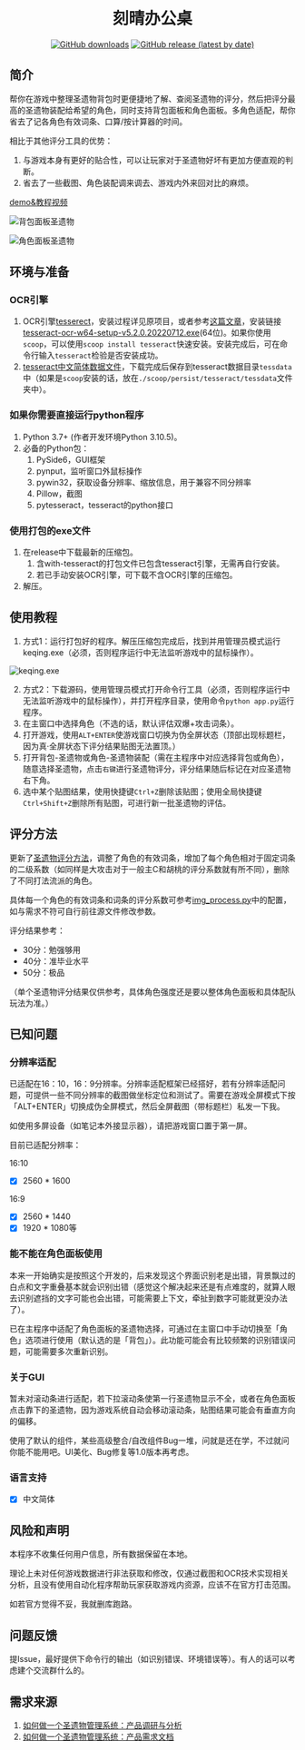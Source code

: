 <div align='center'>

# 刻晴办公桌

[![GitHub downloads](https://img.shields.io/github/downloads/SkeathyTomas/genshin_artifact_auxiliary/total?style=flat-square)](https://github.com/SkeathyTomas/genshin_artifact_auxiliary/releases)
[![GitHub release (latest by date)](https://img.shields.io/github/downloads/SkeathyTomas/genshin_artifact_auxiliary/latest/total?style=flat-square)](https://github.com/SkeathyTomas/genshin_artifact_auxiliary/releases/latest)

</div>

## 简介

帮你在游戏中整理圣遗物背包时更便捷地了解、查阅圣遗物的评分，然后把评分最高的圣遗物装配给希望的角色，同时支持背包面板和角色面板。多角色适配，帮你省去了记各角色有效词条、口算/按计算器的时间。

相比于其他评分工具的优势：

1. 与游戏本身有更好的贴合性，可以让玩家对于圣遗物好坏有更加方便直观的判断。
2. 省去了一些截图、角色装配调来调去、游戏内外来回对比的麻烦。

[demo&教程视频](https://www.bilibili.com/video/BV1sg411Q7bL/)

![背包面板圣遗物](https://raw.githubusercontent.com/SkeathyTomas/img/main/img/20220920001828.png)

![角色面板圣遗物](https://raw.githubusercontent.com/SkeathyTomas/img/main/img/20220810004718.png)

## 环境与准备

### OCR引擎

1. OCR引擎[tesserect](https://github.com/tesseract-ocr/tesseract)，安装过程详见原项目，或者参考[这篇文章](https://www.jianshu.com/p/f7cb0b3f337a)，安装链接[tesseract-ocr-w64-setup-v5.2.0.20220712.exe](https://digi.bib.uni-mannheim.de/tesseract/tesseract-ocr-w64-setup-v5.2.0.20220712.exe)(64位)。如果你使用`scoop`，可以使用`scoop install tesseract`快速安装。安装完成后，可在命令行输入`tesseract`检验是否安装成功。
2. [tesseract中文简体数据文件](https://github.com/tesseract-ocr/tessdata/blob/main/chi_sim.traineddata)，下载完成后保存到tesseract数据目录`tessdata`中（如果是`scoop`安装的话，放在`./scoop/persist/tesseract/tessdata`文件夹中）。

### 如果你需要直接运行python程序

1. Python 3.7+ (作者开发环境Python 3.10.5)。
2. 必备的Python包：
   1. PySide6，GUI框架
   2. pynput，监听窗口外鼠标操作
   3. pywin32，获取设备分辨率、缩放信息，用于兼容不同分辨率
   4. Pillow，截图
   5. pytesseract，tesseract的python接口

### 使用打包的exe文件

1. 在release中下载最新的压缩包。
   1. 含with-tesseract的打包文件已包含tesseract引擎，无需再自行安装。
   2. 若已手动安装OCR引擎，可下载不含OCR引擎的压缩包。
2. 解压。

## 使用教程

1. 方式1：运行打包好的程序。解压压缩包完成后，找到并用管理员模式运行keqing.exe（必须，否则程序运行中无法监听游戏中的鼠标操作）。

![keqing.exe](https://raw.githubusercontent.com/SkeathyTomas/img/main/img/20220805144258.png)

2. 方式2：下载源码，使用管理员模式打开命令行工具（必须，否则程序运行中无法监听游戏中的鼠标操作），并打开程序目录，使用命令`python app.py`运行程序。
3. 在主窗口中选择角色（不选的话，默认评估双爆+攻击词条）。
4. 打开游戏，使用`ALT+ENTER`使游戏窗口切换为伪全屏状态（顶部出现标题栏，因为真·全屏状态下评分结果贴图无法置顶。）
5. 打开背包-圣遗物或角色-圣遗物装配（需在主程序中对应选择背包或角色），随意选择圣遗物，点击`右键`进行圣遗物评分，评分结果随后标记在对应圣遗物右下角。
6. 选中某个贴图结果，使用快捷键`Ctrl+Z`删除该贴图；使用全局快捷键`Ctrl+Shift+Z`删除所有贴图，可进行新一批圣遗物的评估。

## 评分方法

更新了[圣遗物评分方法](https://mp.weixin.qq.com/s/DxyS8Rll3_eLSelvjiwKwQ)，调整了角色的有效词条，增加了每个角色相对于固定词条的二级系数（如同样是大攻击对于一般主C和胡桃的评分系数就有所不同），删除了不同打法流派的角色。

具体每一个角色的有效词条和词条的评分系数可参考[img_process.py](img_process.py)中的配置，如与需求不符可自行前往源文件修改参数。

评分结果参考：

- 30分：勉强够用
- 40分：准毕业水平
- 50分：极品

（单个圣遗物评分结果仅供参考，具体角色强度还是要以整体角色面板和具体配队玩法为准。）

## 已知问题

### 分辨率适配

已适配在16：10，16：9分辨率。分辨率适配框架已经搭好，若有分辨率适配问题，可提供一些不同分辨率的截图做坐标定位和测试了。需要在游戏全屏模式下按「ALT+ENTER」切换成伪全屏模式，然后全屏截图（带标题栏）私发一下我。

如使用多屏设备（如笔记本外接显示器），请把游戏窗口置于第一屏。

目前已适配分辨率：

16:10

- [x] 2560 * 1600

16:9

- [x] 2560 * 1440
- [x] 1920 * 1080等

### 能不能在角色面板使用

本来一开始确实是按照这个开发的，后来发现这个界面识别老是出错，背景飘过的白点和文字重叠基本就会识别出错（感觉这个解决起来还是有点难度的，就算人眼去识别遮挡的文字可能也会出错，可能需要上下文，牵扯到数字可能就更没办法了）。

已在主程序中适配了角色面板的圣遗物选择，可通过在主窗口中手动切换至「角色」选项进行使用（默认选的是「背包」）。此功能可能会有比较频繁的识别错误问题，可能需要多次重新识别。

### 关于GUI

暂未对滚动条进行适配，若下拉滚动条使第一行圣遗物显示不全，或者在角色面板点击靠下的圣遗物，因为游戏系统自动会移动滚动条，贴图结果可能会有垂直方向的偏移。

使用了默认的组件，某些高级整合/自改组件Bug一堆，问就是还在学，不过就问你能不能用吧。UI美化、Bug修复等1.0版本再考虑。

### 语言支持

- [x] 中文简体

## 风险和声明

本程序不收集任何用户信息，所有数据保留在本地。

理论上未对任何游戏数据进行非法获取和修改，仅通过截图和OCR技术实现相关分析，且没有使用自动化程序帮助玩家获取游戏内资源，应该不在官方打击范围。

如若官方觉得不妥，我就删库跑路。

## 问题反馈

提Issue，最好提供下命令行的输出（如识别错误、环境错误等）。有人的话可以考虑建个交流群什么的。

## 需求来源

1. [如何做一个圣遗物管理系统：产品调研与分析](https://skeathytomas.github.io/post/%E5%A6%82%E4%BD%95%E5%81%9A%E4%B8%80%E4%B8%AA%E5%9C%A3%E9%81%97%E7%89%A9%E7%AE%A1%E7%90%86%E7%B3%BB%E7%BB%9F%EF%BC%9A%E4%BA%A7%E5%93%81%E8%B0%83%E7%A0%94%E4%B8%8E%E5%88%86%E6%9E%90/)
2. [如何做一个圣遗物管理系统：产品需求文档](https://skeathytomas.github.io/post/%E5%A6%82%E4%BD%95%E5%81%9A%E4%B8%80%E4%B8%AA%E5%9C%A3%E9%81%97%E7%89%A9%E7%AE%A1%E7%90%86%E7%B3%BB%E7%BB%9F%EF%BC%9A%E4%BA%A7%E5%93%81%E9%9C%80%E6%B1%82%E6%96%87%E6%A1%A3/)